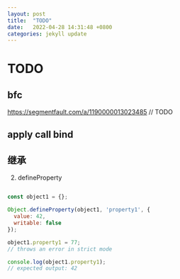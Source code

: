 ```yaml
---
layout: post
title:  "TODO"
date:   2022-04-28 14:31:48 +0800
categories: jekyll update
---
```


# TODO

## bfc
https://segmentfault.com/a/1190000013023485
// TODO


## apply call bind

## 继承

2. defineProperty

```js

const object1 = {};

Object.defineProperty(object1, 'property1', {
  value: 42,
  writable: false
});

object1.property1 = 77;
// throws an error in strict mode

console.log(object1.property1);
// expected output: 42


```
